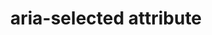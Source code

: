 ---
{
  "title": "aria-selected attribute",
  "description": "Indicates the current \"selected\" state of various widgets. See related aria-checked and aria-pressed.",
  "category": "aria",
  "keywords": [
    "aria-selected attribute"
  ],
  "last_test_date": "2019-08-02",
  "test_results_url": "https://a11ysupport.io/tech/aria/aria-selected_attribute",
  "stats": {
    "jaws": {
      "chrome": {
        "75": "a",
        "86": "a"
      },
      "ie": {
        "11": "a"
      },
      "firefox": {
        "68": "a",
        "82": "a"
      }
    },
    "narrator": {
      "edge": {
        "44": "a",
        "86": "a"
      }
    },
    "nvda": {
      "chrome": {
        "75": "a",
        "86": "a"
      },
      "firefox": {
        "68": "a",
        "82": "a"
      }
    },
    "talkback": {
      "and_chr": {
        "75": "a",
        "86": "a"
      }
    },
    "vo_ios": {
      "ios_saf": {
        "14.2": "a",
        "12.3.1": "a"
      }
    },
    "vo_macos": {
      "safari": {
        "14.0": "a",
        "12.1.1": "a"
      }
    },
    "orca": {
      "firefox": {
        "69": "a",
        "82": "a"
      }
    },
    "dragon_win": {
      "chrome": {
        "87": "y"
      }
    },
    "va_and": {
      "and_chr": {
        "87": "y"
      }
    },
    "vc_macos": {
      "safari": {
        "14.0.1": "y"
      }
    },
    "vc_ios": {
      "ios_saf": {
        "14.2": "y"
      }
    },
    "wsr": {
      "chrome": {
        "87": "y"
      }
    }
  },
  "links": {
    "ARIA spec for aria-selected": "https://www.w3.org/TR/wai-aria-1.1/#aria-selected"
  }
}
---